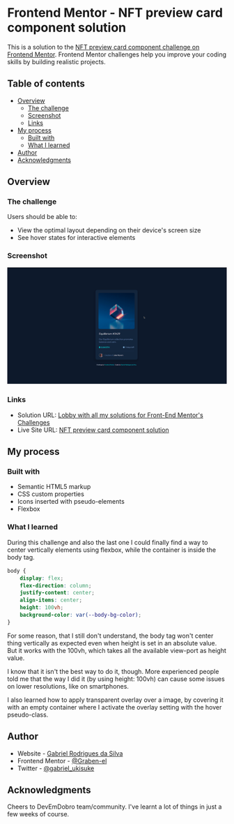 # Frontend Mentor - NFT preview card component solution

This is a solution to the [NFT preview card component challenge on Frontend Mentor](https://www.frontendmentor.io/challenges/nft-preview-card-component-SbdUL_w0U). Frontend Mentor challenges help you improve your coding skills by building realistic projects. 

## Table of contents

- [Overview](#overview)
  - [The challenge](#the-challenge)
  - [Screenshot](#screenshot)
  - [Links](#links)
- [My process](#my-process)
  - [Built with](#built-with)
  - [What I learned](#what-i-learned)
- [Author](#author)
- [Acknowledgments](#acknowledgments)

## Overview

### The challenge

Users should be able to:

- View the optimal layout depending on their device's screen size
- See hover states for interactive elements

### Screenshot

![](./images/nft-card.gif)


### Links

- Solution URL: [Lobby with all my solutions for Front-End Mentor's Challenges](https://graben-el.github.io/Front-End-Mentor-Challenges/)
- Live Site URL: [NFT preview card component solution](https://graben-el.github.io/Front-End-Mentor-Challenges/NFT-Card-Preview/index.html)

## My process

### Built with

- Semantic HTML5 markup
- CSS custom properties
- Icons inserted with pseudo-elements
- Flexbox

### What I learned

During this challenge and also the last one I could finally find a way to center vertically elements using flexbox, while the container is inside the body tag. 

```css
body {
    display: flex;
    flex-direction: column;
    justify-content: center;
    align-items: center;
    height: 100vh;
    background-color: var(--body-bg-color);
}
```

For some reason, that I still don't understand, the body tag won't center thing vertically  as expected even when height is set in an absolute value. But it works with the 100vh, which takes all the available view-port as height value.

I know that it isn't the best way to do it, though. More experienced people told me that the way I did it (by using height: 100vh) can cause some issues on lower resolutions, like on smartphones.

I also learned how to apply transparent overlay over a image, by covering it with an empty container where I activate the overlay setting with the hover pseudo-class.


## Author

- Website - [Gabriel Rodrigues da Silva](https://github.com/Graben-el?tab=repositories)
- Frontend Mentor - [@Graben-el](https://www.frontendmentor.io/profile/Graben-el)
- Twitter - [@gabriel_ukisuke](https://twitter.com/gabriel_ukisuke)


## Acknowledgments

Cheers to DevEmDobro team/community. I've learnt a lot of things in just a few weeks of course. 
